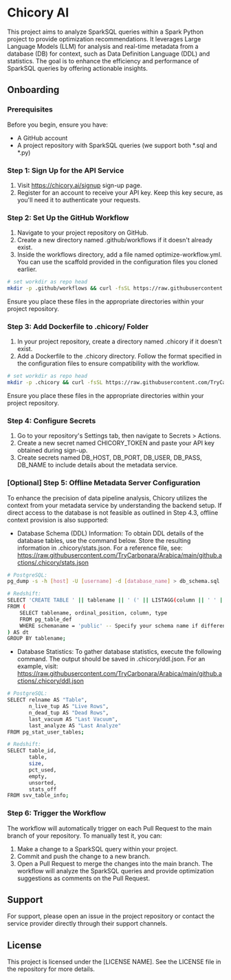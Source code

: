 # Chicory AI

This project aims to analyze SparkSQL queries within a Spark Python project to provide optimization recommendations. It leverages Large Language Models (LLM) for analysis and real-time metadata from a database (DB) for context, such as Data Definition Language (DDL) and statistics. The goal is to enhance the efficiency and performance of SparkSQL queries by offering actionable insights.

## Onboarding

### Prerequisites
Before you begin, ensure you have:
- A GitHub account
- A project repository with SparkSQL queries (we support both *.sql and *.py)

### Step 1: Sign Up for the API Service
1. Visit https://chicory.ai/signup sign-up page.
2. Register for an account to receive your API key. Keep this key secure, as you'll need it to authenticate your requests.

### Step 2: Set Up the GitHub Workflow
1. Navigate to your project repository on GitHub.
2. Create a new directory named .github/workflows if it doesn't already exist.
3. Inside the workflows directory, add a file named optimize-workflow.yml. You can use the scaffold provided in the configuration files you cloned earlier.
```bash
# set workdir as repo head
mkdir -p .github/workflows && curl -fsSL https://raw.githubusercontent.com/TryCarbonara/Arabica/main/github.actions/optimize-workflow.yml -o .github/workflows/optimize-workflow.yml
```
Ensure you place these files in the appropriate directories within your project repository.

### Step 3: Add Dockerfile to .chicory/ Folder
1. In your project repository, create a directory named .chicory if it doesn't exist.
2. Add a Dockerfile to the .chicory directory. Follow the format specified in the configuration files to ensure compatibility with the workflow.
```bash
# set workdir as repo head
mkdir -p .chicory && curl -fsSL https://raw.githubusercontent.com/TryCarbonara/Arabica/main/github.actions/.chicory/Dockerfile -o .chicory/Dockerfile
```
Ensure you place these files in the appropriate directories within your project repository.

### Step 4: Configure Secrets
1. Go to your repository's Settings tab, then navigate to Secrets > Actions.
2. Create a new secret named CHICORY_TOKEN and paste your API key obtained during sign-up.
3. Create secrets named DB_HOST, DB_PORT, DB_USER, DB_PASS, DB_NAME to include details about the metadata service.

### [Optional] Step 5: Offline Metadata Server Configuration
To enhance the precision of data pipeline analysis, Chicory utilizes the context from your metadata service by understanding the backend setup. If direct access to the database is not feasible as outlined in Step 4.3, offline context provision is also supported:
* Database Schema (DDL) Information: To obtain DDL details of the database tables, use the command below. Store the resulting information in .chicory/stats.json. For a reference file, see: https://raw.githubusercontent.com/TryCarbonara/Arabica/main/github.actions/.chicory/stats.json
```bash
# PostgreSQL:
pg_dump -s -h [host] -U [username] -d [database_name] > db_schema.sql

# Redshift:
SELECT 'CREATE TABLE ' || tablename || ' (' || LISTAGG(column || ' ' || type, ', ') WITHIN GROUP (ORDER BY ordinal_position) || ');'
FROM (
    SELECT tablename, ordinal_position, column, type
    FROM pg_table_def
    WHERE schemaname = 'public' -- Specify your schema name if different
) AS dt
GROUP BY tablename;
```
* Database Statistics: To gather database statistics, execute the following command. The output should be saved in .chicory/ddl.json. For an example, visit: https://raw.githubusercontent.com/TryCarbonara/Arabica/main/github.actions/.chicory/ddl.json
```bash
# PostgreSQL:
SELECT relname AS "Table",
       n_live_tup AS "Live Rows",
       n_dead_tup AS "Dead Rows",
       last_vacuum AS "Last Vacuum",
       last_analyze AS "Last Analyze"
FROM pg_stat_user_tables;

# Redshift:
SELECT table_id, 
       table, 
       size, 
       pct_used, 
       empty, 
       unsorted, 
       stats_off 
FROM svv_table_info;
```

### Step 6: Trigger the Workflow
The workflow will automatically trigger on each Pull Request to the main branch of your repository. To manually test it, you can:
1. Make a change to a SparkSQL query within your project.
2. Commit and push the change to a new branch.
3. Open a Pull Request to merge the changes into the main branch.
The workflow will analyze the SparkSQL queries and provide optimization suggestions as comments on the Pull Request.

## Support
For support, please open an issue in the project repository or contact the service provider directly through their support channels.

## License
This project is licensed under the [LICENSE NAME]. See the LICENSE file in the repository for more details.
